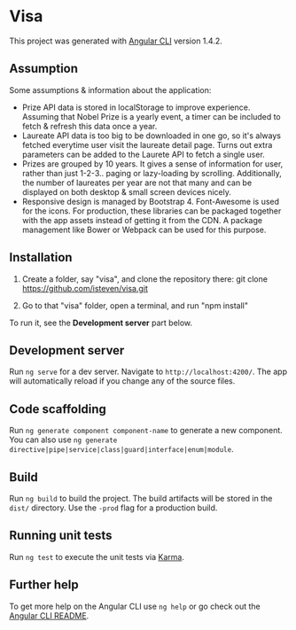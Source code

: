 # Visa

This project was generated with [Angular CLI](https://github.com/angular/angular-cli) version 1.4.2.

## Assumption

Some assumptions & information about the application:

- Prize API data is stored in localStorage to improve experience. Assuming that Nobel Prize is a yearly event, a timer can be included to fetch & refresh this data once a year.
- Laureate API data is too big to be downloaded in one go, so it's always fetched everytime user visit the laureate detail page. Turns out extra parameters can be added to the Laurete API to fetch a single user.
- Prizes are grouped by 10 years. It gives a sense of information for user, rather than just 1-2-3.. paging or lazy-loading by scrolling. Additionally, the number of laureates per year are not that many and can be displayed on both desktop & small screen devices nicely.
- Responsive design is managed by Bootstrap 4. Font-Awesome is used for the icons. For production, these libraries can be packaged together with the app assets instead of getting it from the CDN. A package management like Bower or Webpack can be used for this purpose.

## Installation

1. Create a folder, say "visa", and clone the repository there: git clone https://github.com/isteven/visa.git

2. Go to that "visa" folder, open a terminal, and run "npm install"

To run it, see the **Development server** part below.

## Development server

Run `ng serve` for a dev server. Navigate to `http://localhost:4200/`. The app will automatically reload if you change any of the source files.

## Code scaffolding

Run `ng generate component component-name` to generate a new component. You can also use `ng generate directive|pipe|service|class|guard|interface|enum|module`.

## Build

Run `ng build` to build the project. The build artifacts will be stored in the `dist/` directory. Use the `-prod` flag for a production build.

## Running unit tests

Run `ng test` to execute the unit tests via [Karma](https://karma-runner.github.io).

## Further help

To get more help on the Angular CLI use `ng help` or go check out the [Angular CLI README](https://github.com/angular/angular-cli/blob/master/README.md).

